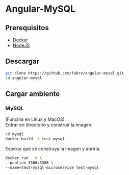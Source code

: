 # Angular-MySQL
## Prerequisitos
* [Docker](https://www.docker.com/)
* [NodeJS](https://nodejs.org/en/)
## Descargar
```bash
git clone https://github.com/fabrv/angular-mysql.git
cd angular-mysql
```
## Cargar ambiente
### MySQL
(Funcina en Linux y MacOS)  
Entrar en directorio y construir la imagen.
```bash
cd mysql
docker build -t test-mysql .
```
Esperar que se construya la imagen y abrirla.  
```bash
docker run  -d \
--publish 3306:3306 \
--name=test-mysql-microservice test-mysql
```
